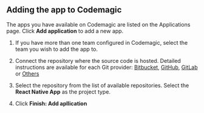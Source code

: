 ---
---

## Adding the app to Codemagic

The apps you have available on Codemagic are listed on the Applications page. Click **Add application** to add a new app.

1. If you have more than one team configured in Codemagic, select the team you wish to add the app to.
2. Connect the repository where the source code is hosted. Detailed instructions are available for each Git provider:
    [Bitbucket](../getting-started/bitbucket.md), 
    [GitHub](../getting-started/github.md), 
    [GitLab](../getting-started/gitlab.md) or [Others](../getting-started/other.md)

3. Select the repository from the list of available repositories. Select the **React Native App** as the project type.
4. Click **Finish: Add apllication**